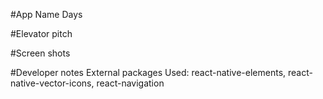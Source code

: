 #App Name
Days

#Elevator pitch

#Screen shots

#Developer notes
External packages Used: react-native-elements, react-native-vector-icons, react-navigation
